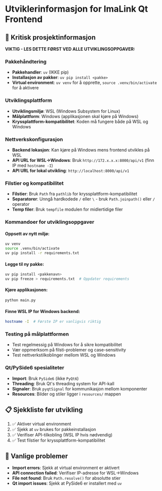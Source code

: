 # Utviklerinformasjon for ImaLink Qt Frontend

## 🔧 Kritisk prosjektinformasjon

**VIKTIG - LES DETTE FØRST VED ALLE UTVIKLINGSOPPGAVER:**

### Pakkehåndtering
- **Pakkehandler**: `uv` (IKKE pip)
- **Installasjon av pakker**: `uv pip install <pakke>`
- **Virtual environment**: `uv venv` for å opprette, `source .venv/bin/activate` for å aktivere

### Utviklingsplattform
- **Utviklingsmiljø**: WSL (Windows Subsystem for Linux)
- **Målplattform**: Windows (applikasjonen skal kjøre på Windows)
- **Kryssplattform-kompatibilitet**: Koden må fungere både på WSL og Windows

### Nettverkskonfigurasjon
- **Backend lokasjon**: Kan kjøre på Windows mens frontend utvikles på WSL
- **API URL for WSL→Windows**: Bruk `http://172.x.x.x:8000/api/v1` (finn IP med `hostname -I`)
- **API URL for lokal utvikling**: `http://localhost:8000/api/v1`

### Filstier og kompatibilitet
- **Filstier**: Bruk `Path` fra `pathlib` for kryssplattform-kompatibilitet
- **Separatorer**: Unngå hardkodede `/` eller `\` - bruk `Path.joinpath()` eller `/` operator
- **Temp filer**: Bruk `tempfile` modulen for midlertidige filer

### Kommandoer for utviklingsoppgaver

#### Oppsett av nytt miljø:
```bash
uv venv
source .venv/bin/activate
uv pip install -r requirements.txt
```

#### Legge til ny pakke:
```bash
uv pip install <pakkenavn>
uv pip freeze > requirements.txt  # Oppdater requirements
```

#### Kjøre applikasjonen:
```bash
python main.py
```

#### Finne WSL IP for Windows backend:
```bash
hostname -I  # Første IP er vanligvis riktig
```

### Testing på målplattformen
- Test regelmessig på Windows for å sikre kompatibilitet
- Vær oppmerksom på filsti-problemer og case-sensitivity
- Test nettverkstilkoblinger mellom WSL og Windows

### Qt/PySide6 spesialiteter
- **Import**: Bruk `PySide6` (ikke `PyQt6`)
- **Threading**: Bruk Qt's threading system for API-kall
- **Signaler**: Bruk `pyqtSignal` for kommunikasjon mellom komponenter
- **Resources**: Bilder og stiler ligger i `resources/` mappen

## 📋 Sjekkliste før utvikling
1. ✅ Aktiver virtual environment
2. ✅ Sjekk at `uv` brukes for pakkeinstallasjon
3. ✅ Verifiser API-tilkobling (WSL IP hvis nødvendig)
4. ✅ Test filstier for kryssplattform-kompatibilitet

## 🐛 Vanlige problemer
- **Import errors**: Sjekk at virtual environment er aktivert
- **API connection failed**: Verifiser IP-adresse for WSL→Windows
- **File not found**: Bruk `Path.resolve()` for absolutte stier
- **Qt import issues**: Sjekk at PySide6 er installert med `uv`